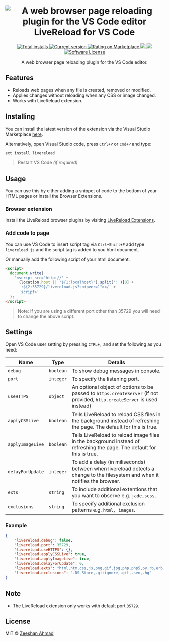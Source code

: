 <h1 align="center">
    <img src="https://i.imgur.com/Po1oqJ4.png" alt="A web browser page reloading plugin for the VS Code editor" />
    <br/> LiveReload for VS Code
</h1>
<p align="center">
    <a href="https://marketplace.visualstudio.com/items?itemName=ziishaned.livereload">
        <img src="https://img.shields.io/visual-studio-marketplace/d/ziishaned.livereload.svg?style=flat-square" alt="Total installs"/>
    </a>
    <a href="https://github.com/ziishaned/livereload-vscode/releases">
        <img src="https://img.shields.io/visual-studio-marketplace/v/ziishaned.livereload.svg?style=flat-square" alt="Current version">
    </a>
    <a href="https://marketplace.visualstudio.com/items?itemName=ziishaned.livereload#review-details">
        <img src="https://img.shields.io/visual-studio-marketplace/r/ziishaned.livereload.svg?style=flat-square" alt="Rating on Marketplace">
    </a>
    <a href="https://twitter.com/home?status=dumper.js%20by%20%40ziishaned%20http%3A//github.com/ziishaned/dumper.js">
        <img src="https://img.shields.io/badge/twitter-tweet-blue.svg?style=flat-square"/>
    </a>
    <a href="https://twitter.com/ziishaned">
        <img src="https://img.shields.io/badge/feedback-@ziishaned-blue.svg?style=flat-square" />
    </a>
    <a href="https://github.com/ziishaned/dumper.js">
        <img src="https://img.shields.io/badge/license-MIT-brightgreen.svg?style=flat-square" alt="Software License">
    </a>
</p>

<p align="center">
    A web browser page reloading plugin for the VS Code editor.
</p>

## Features

- Reloads web pages when any file is created, removed or modified.
- Applies changes without reloading when any CSS or image changed.
- Works with LiveReload extension.

## Installing

You can install the latest version of the extension via the Visual Studio Marketplace [here](https://marketplace.visualstudio.com/items?itemName=ziishaned.livereload).

Alternatively, open Visual Studio code, press `Ctrl+P` or `Cmd+P` and type:

```bash
ext install livereload
```

> Restart VS Code _(if required)_

## Usage

You can use this by either adding a snippet of code to the bottom of your HTML pages or install the Browser Extensions.

### Browser extension

Install the LiveReload browser plugins by visiting [LiveReload Extensions](http://livereload.com/extensions/).

### Add code to page

You can use VS Code to insert script tag via `Ctrl+Shift+P` add type `livereload.js` and the script tag is added to you html document.

Or manually add the following script of your html document.

```html
<script>
  document.write(
    '<script src="http://' +
      (location.host || '${1:localhost}').split(':')[0] +
      ':${2:35729}/livereload.js?snipver=1"></' +
      'script>'
  );
</script>
```

> Note: If you are using a different port other than 35729 you will need to change the above script.

## Settings

Open VS Code user setting by pressing `CTRL+,` and set the following as you need:

| Name             | Type      | Details                                                                                                                      |
| ---------------- | --------- | ---------------------------------------------------------------------------------------------------------------------------- |
| `debug`          | `boolean` | To show debug messages in console.                                                                                           |
| `port`           | `integer` | To specify the listening port.                                                                                               |
| `useHTTPS`       | `object`  | An optional object of options to be passed to `https.createServer` (if not provided, `http.createServer` is used instead)    |
| `applyCSSLive`   | `boolean` | Tells LiveReload to reload CSS files in the background instead of refreshing the page. The default for this is true.         |
| `applyImageLive` | `boolean` | Tells LiveReload to reload image files in the background instead of refreshing the page. The default for this is true.       |
| `delayForUpdate` | `integer` | To add a delay (in miliseconds) between when livereload detects a change to the filesystem and when it notifies the browser. |
| `exts`           | `string`  | To include additional extentions that you want to observe e.g. `jade,scss`.                                                  |
| `exclusions`     | `string`  | To specify additional exclusion patterns e.g. `html, images`.                                                                |

### Example

```json
{
    "livereload.debug": false,
    "livereload.port": 35729,
    "livereload.useHTTPS": {},
    "livereload.applyCSSLive": true,
    "livereload.applyImageLive": true,
    "livereload.delayForUpdate": 0,
    "livereload.exts": "html,htm,css,js,png,gif,jpg,php,php5,py,rb,erb,coffee",
    "livereload.exclusions": ".DS_Store,.gitignore,.git,.svn,.hg"
}
```

## Note

- The LiveReload extension only works with default port `35729`.

## License

MIT © [Zeeshan Ahmad](https://twitter.com/ziishaned)
